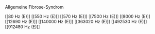 

Allgemeine Fibrose-Syndrom

[[80 Hz (E)]]
[[550 Hz (E)]]
[[570 Hz (E)]]
[[7500 Hz (E)]]
[[8000 Hz (E)]]
[[12690 Hz (E)]]
[[140000 Hz (E)]]
[[363020 Hz (E)]]
[[492530 Hz (E)]]
[[912480 Hz (E)]]